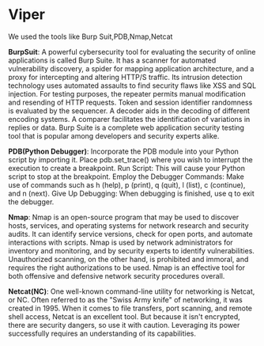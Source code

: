 # Viper

We used the tools like Burp Suit,PDB,Nmap,Netcat

**BurpSuit**:
A powerful cybersecurity tool for evaluating the security of online applications is called Burp Suite. It has a scanner for automated vulnerability discovery, a spider for mapping application architecture, and a proxy for intercepting and altering HTTP/S traffic. Its intrusion detection technology uses automated assaults to find security flaws like XSS and SQL injection. For testing purposes, the repeater permits manual modification and resending of HTTP requests. Token and session identifier randomness is evaluated by the sequencer. A decoder aids in the decoding of different encoding systems. A comparer facilitates the identification of variations in replies or data. Burp Suite is a complete web application security testing tool that is popular among developers and security experts alike.

**PDB(Python Debugger)**:
Incorporate the PDB module into your Python script by importing it.
Place pdb.set_trace() where you wish to interrupt the execution to create a breakpoint.
Run Script: This will cause your Python script to stop at the breakpoint.
Employ the Debugger Commands: Make use of commands such as h (help), p (print), q (quit), l (list), c (continue), and n (next).
Give Up Debugging: When debugging is finished, use q to exit the debugger.

**Nmap**:
Nmap is an open-source program that may be used to discover hosts, services, and operating systems for network research and security audits.
It can identify service versions, check for open ports, and automate interactions with scripts.
Nmap is used by network administrators for inventory and monitoring, and by security experts to identify vulnerabilities.
Unauthorized scanning, on the other hand, is prohibited and immoral, and requires the right authorizations to be used.
Nmap is an effective tool for both offensive and defensive network security procedures overall.

**Netcat(NC)**:
One well-known command-line utility for networking is Netcat, or NC.
Often referred to as the "Swiss Army knife" of networking, it was created in 1995.
When it comes to file transfers, port scanning, and remote shell access, Netcat is an excellent tool.
But because it isn't encrypted, there are security dangers, so use it with caution.
Leveraging its power successfully requires an understanding of its capabilities.
